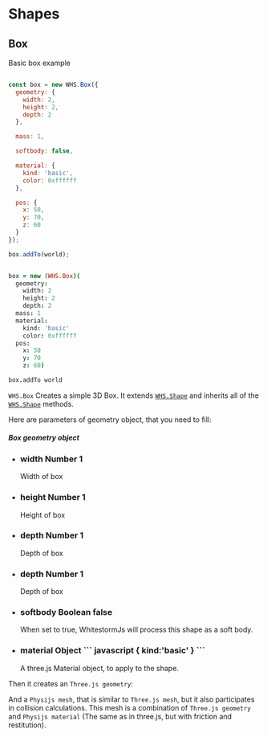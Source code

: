 # Shapes

<h2 class="ws" id="box">Box</h2>

<div class="blockTitle h3">Basic box example</div>

```javascript

const box = new WHS.Box({
  geometry: {
    width: 2,
    height: 2,
    depth: 2
  },

  mass: 1,

  softbody: false,

  material: {
    kind: 'basic',
    color: 0xffffff
  },

  pos: {
    x: 50,
    y: 70,
    z: 60
  }
});

box.addTo(world);

```

```coffeescript

box = new (WHS.Box)(
  geometry:
    width: 2
    height: 2
    depth: 2
  mass: 1
  material:
    kind: 'basic'
    color: 0xffffff
  pos:
    x: 50
    y: 70
    z: 60)

box.addTo world

```


`WHS.Box` Creates a simple 3D Box. It extends <a href="#shape">`WHS.Shape`</a> and inherits all of the <a href="#shape">`WHS.Shape`</a> methods.

Here are parameters of geometry object, that you need to fill:

<div class="params" id="box-geometry">
  <h5>Box geometry object <a href="#box-geometry" class="anchor"></a></h5>
  <ul>
    <li id="box-geometry-width">
      <h3><a href="#box-geometry-width" class="anchor"></a> width
        <span class="type">Number</span>
        <span class="default">1</span>
      </h3>
      <p>Width of box</p>
    </li>
    <li id="box-geometry-height">
      <h3><a href="#box-geometry-height" class="anchor"></a> height
        <span class="type">Number</span>
        <span class="default">1</span>
      </h3>
      <p>Height of box</p>
    </li>
    <li id="box-geometry-depth">
      <h3><a href="#box-geometry-depth" class="anchor"></a> depth
        <span class="type">Number</span>
        <span class="default">1</span>
      </h3>
      <p>Depth of box</p>
    </li>
    <li id="box-geometry-depth">
      <h3><a href="#box-geometry-depth" class="anchor"></a> depth
        <span class="type">Number</span>
        <span class="default">1</span>
      </h3>
      <p>Depth of box</p>
    </li>
    <li id="box-softbody">
      <h3><a href="#box-softbody" class="anchor"></a> softbody
        <span class="type">Boolean</span>
        <span class="default">false</span>
      </h3>
      <p>When set to true, WhitestormJs will process
      this shape as a soft body.</p>      
    </li>
    <li id="box-material">
      <h3><a href="#box-material" class="anchor"></a> material
        <span class="type">Object</span>
        <span class="default">
        ```
        javascript
        {
          kind:'basic'
        }          
        ```
        </span>
      </h3>
      <p>A three.js Material object, to apply to the shape.</p>      
    </li>
  </ul>
</div>

Then it creates an `Three.js geometry`:

<script src="https://gist.github.com/sasha240100/7084bd4d0a271be6adfe.js"></script>

And a `Physijs mesh`, that is similar to `Three.js mesh`, but it also participates in collision calculations. This mesh is a combination of `Three.js geometry` and `Physijs material` (The same as in three.js, but with friction and restitution).
